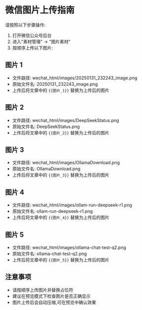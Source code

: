 # 微信图片上传指南

请按照以下步骤操作:

1. 打开微信公众号后台
2. 进入"素材管理" -> "图片素材"
3. 按顺序上传以下图片:


## 图片 1
- 文件路径: wechat_html/images/20250131_232243_image.png
- 原始文件名: 20250131_232243_image.png
- 上传后将文章中的 `{{图片_1}}` 替换为上传后的图片

## 图片 2
- 文件路径: wechat_html/images/DeepSeekStatus.png
- 原始文件名: DeepSeekStatus.png
- 上传后将文章中的 `{{图片_2}}` 替换为上传后的图片

## 图片 3
- 文件路径: wechat_html/images/OllamaDownload.png
- 原始文件名: OllamaDownload.png
- 上传后将文章中的 `{{图片_3}}` 替换为上传后的图片

## 图片 4
- 文件路径: wechat_html/images/ollam-run-deepseek-r1.png
- 原始文件名: ollam-run-deepseek-r1.png
- 上传后将文章中的 `{{图片_4}}` 替换为上传后的图片

## 图片 5
- 文件路径: wechat_html/images/ollama-chat-test-q2.png
- 原始文件名: ollama-chat-test-q2.png
- 上传后将文章中的 `{{图片_5}}` 替换为上传后的图片


## 注意事项
- 请按顺序上传图片并替换占位符
- 建议在预览模式下检查图片是否正确显示
- 图片上传后会自动压缩,可在预览中确认效果
